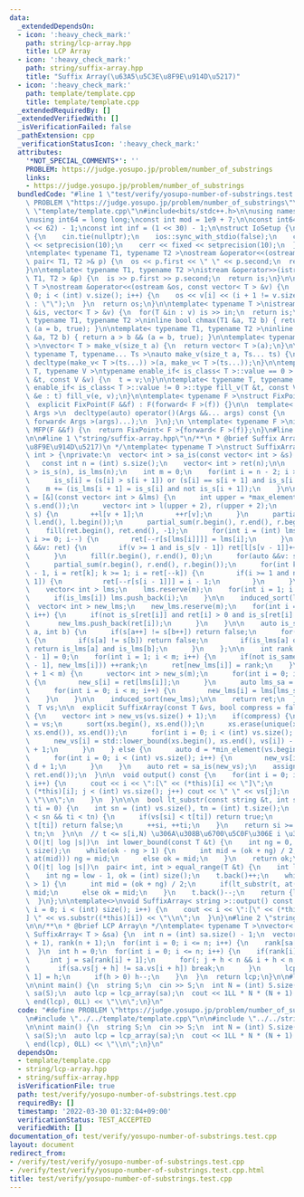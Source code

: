 ```yaml
---
data:
  _extendedDependsOn:
  - icon: ':heavy_check_mark:'
    path: string/lcp-array.hpp
    title: LCP Array
  - icon: ':heavy_check_mark:'
    path: string/suffix-array.hpp
    title: "Suffix Array(\u63A5\u5C3E\u8F9E\u914D\u5217)"
  - icon: ':heavy_check_mark:'
    path: template/template.cpp
    title: template/template.cpp
  _extendedRequiredBy: []
  _extendedVerifiedWith: []
  _isVerificationFailed: false
  _pathExtension: cpp
  _verificationStatusIcon: ':heavy_check_mark:'
  attributes:
    '*NOT_SPECIAL_COMMENTS*': ''
    PROBLEM: https://judge.yosupo.jp/problem/number_of_substrings
    links:
    - https://judge.yosupo.jp/problem/number_of_substrings
  bundledCode: "#line 1 \"test/verify/yosupo-number-of-substrings.test.cpp\"\n#define\
    \ PROBLEM \"https://judge.yosupo.jp/problem/number_of_substrings\"\n\n#line 1\
    \ \"template/template.cpp\"\n#include<bits/stdc++.h>\n\nusing namespace std;\n\
    \nusing int64 = long long;\nconst int mod = 1e9 + 7;\n\nconst int64 infll = (1LL\
    \ << 62) - 1;\nconst int inf = (1 << 30) - 1;\n\nstruct IoSetup {\n  IoSetup()\
    \ {\n    cin.tie(nullptr);\n    ios::sync_with_stdio(false);\n    cout << fixed\
    \ << setprecision(10);\n    cerr << fixed << setprecision(10);\n  }\n} iosetup;\n\
    \ntemplate< typename T1, typename T2 >\nostream &operator<<(ostream &os, const\
    \ pair< T1, T2 >& p) {\n  os << p.first << \" \" << p.second;\n  return os;\n\
    }\n\ntemplate< typename T1, typename T2 >\nistream &operator>>(istream &is, pair<\
    \ T1, T2 > &p) {\n  is >> p.first >> p.second;\n  return is;\n}\n\ntemplate< typename\
    \ T >\nostream &operator<<(ostream &os, const vector< T > &v) {\n  for(int i =\
    \ 0; i < (int) v.size(); i++) {\n    os << v[i] << (i + 1 != v.size() ? \" \"\
    \ : \"\");\n  }\n  return os;\n}\n\ntemplate< typename T >\nistream &operator>>(istream\
    \ &is, vector< T > &v) {\n  for(T &in : v) is >> in;\n  return is;\n}\n\ntemplate<\
    \ typename T1, typename T2 >\ninline bool chmax(T1 &a, T2 b) { return a < b &&\
    \ (a = b, true); }\n\ntemplate< typename T1, typename T2 >\ninline bool chmin(T1\
    \ &a, T2 b) { return a > b && (a = b, true); }\n\ntemplate< typename T = int64\
    \ >\nvector< T > make_v(size_t a) {\n  return vector< T >(a);\n}\n\ntemplate<\
    \ typename T, typename... Ts >\nauto make_v(size_t a, Ts... ts) {\n  return vector<\
    \ decltype(make_v< T >(ts...)) >(a, make_v< T >(ts...));\n}\n\ntemplate< typename\
    \ T, typename V >\ntypename enable_if< is_class< T >::value == 0 >::type fill_v(T\
    \ &t, const V &v) {\n  t = v;\n}\n\ntemplate< typename T, typename V >\ntypename\
    \ enable_if< is_class< T >::value != 0 >::type fill_v(T &t, const V &v) {\n  for(auto\
    \ &e : t) fill_v(e, v);\n}\n\ntemplate< typename F >\nstruct FixPoint : F {\n\
    \  explicit FixPoint(F &&f) : F(forward< F >(f)) {}\n\n  template< typename...\
    \ Args >\n  decltype(auto) operator()(Args &&... args) const {\n    return F::operator()(*this,\
    \ forward< Args >(args)...);\n  }\n};\n \ntemplate< typename F >\ninline decltype(auto)\
    \ MFP(F &&f) {\n  return FixPoint< F >{forward< F >(f)};\n}\n#line 4 \"test/verify/yosupo-number-of-substrings.test.cpp\"\
    \n\n#line 1 \"string/suffix-array.hpp\"\n/**\n * @brief Suffix Array(\u63A5\u5C3E\
    \u8F9E\u914D\u5217)\n */\ntemplate< typename T >\nstruct SuffixArray : vector<\
    \ int > {\nprivate:\n  vector< int > sa_is(const vector< int > &s) const {\n \
    \   const int n = (int) s.size();\n    vector< int > ret(n);\n\n    vector< int\
    \ > is_s(n), is_lms(n);\n    int m = 0;\n    for(int i = n - 2; i >= 0; i--) {\n\
    \      is_s[i] = (s[i] > s[i + 1]) or (s[i] == s[i + 1] and is_s[i + 1]);\n  \
    \    m += (is_lms[i + 1] = is_s[i] and not is_s[i + 1]);\n    }\n\n    auto induced_sort\
    \ = [&](const vector< int > &lms) {\n      int upper = *max_element(s.begin(),\
    \ s.end());\n      vector< int > l(upper + 2), r(upper + 2);\n      for(auto &&v:\
    \ s) {\n        ++l[v + 1];\n        ++r[v];\n      }\n      partial_sum(l.begin(),\
    \ l.end(), l.begin());\n      partial_sum(r.begin(), r.end(), r.begin());\n  \
    \    fill(ret.begin(), ret.end(), -1);\n      for(int i = (int) lms.size() - 1;\
    \ i >= 0; i--) {\n        ret[--r[s[lms[i]]]] = lms[i];\n      }\n      for(auto\
    \ &&v: ret) {\n        if(v >= 1 and is_s[v - 1]) ret[l[s[v - 1]]++] = v - 1;\n\
    \      }\n      fill(r.begin(), r.end(), 0);\n      for(auto &&v: s) ++r[v];\n\
    \      partial_sum(r.begin(), r.end(), r.begin());\n      for(int k = (int) ret.size()\
    \ - 1, i = ret[k]; k >= 1; i = ret[--k]) {\n        if(i >= 1 and not is_s[i -\
    \ 1]) {\n          ret[--r[s[i - 1]]] = i - 1;\n        }\n      }\n    };\n\n\
    \    vector< int > lms;\n    lms.reserve(m);\n    for(int i = 1; i < n; i++) {\n\
    \      if(is_lms[i]) lms.push_back(i);\n    }\n\n    induced_sort(lms);\n\n  \
    \  vector< int > new_lms;\n    new_lms.reserve(m);\n    for(int i = 0; i < n;\
    \ i++) {\n      if(not is_s[ret[i]] and ret[i] > 0 and is_s[ret[i] - 1]) {\n \
    \       new_lms.push_back(ret[i]);\n      }\n    }\n\n    auto is_same = [&](int\
    \ a, int b) {\n      if(s[a++] != s[b++]) return false;\n      for(;; ++a, ++b)\
    \ {\n        if(s[a] != s[b]) return false;\n        if(is_lms[a] or is_lms[b])\
    \ return is_lms[a] and is_lms[b];\n      }\n    };\n\n    int rank = 0;\n    ret[n\
    \ - 1] = 0;\n    for(int i = 1; i < m; i++) {\n      if(not is_same(new_lms[i\
    \ - 1], new_lms[i])) ++rank;\n      ret[new_lms[i]] = rank;\n    }\n\n    if(rank\
    \ + 1 < m) {\n      vector< int > new_s(m);\n      for(int i = 0; i < m; i++)\
    \ {\n        new_s[i] = ret[lms[i]];\n      }\n      auto lms_sa = sa_is(new_s);\n\
    \      for(int i = 0; i < m; i++) {\n        new_lms[i] = lms[lms_sa[i]];\n  \
    \    }\n    }\n\n    induced_sort(new_lms);\n\n    return ret;\n  }\n\npublic:\n\
    \  T vs;\n\n  explicit SuffixArray(const T &vs, bool compress = false) : vs(vs)\
    \ {\n    vector< int > new_vs(vs.size() + 1);\n    if(compress) {\n      T xs\
    \ = vs;\n      sort(xs.begin(), xs.end());\n      xs.erase(unique(xs.begin(),\
    \ xs.end()), xs.end());\n      for(int i = 0; i < (int) vs.size(); i++) {\n  \
    \      new_vs[i] = std::lower_bound(xs.begin(), xs.end(), vs[i]) - xs.begin()\
    \ + 1;\n      }\n    } else {\n      auto d = *min_element(vs.begin(), vs.end());\n\
    \      for(int i = 0; i < (int) vs.size(); i++) {\n        new_vs[i] = vs[i] -\
    \ d + 1;\n      }\n    }\n    auto ret = sa_is(new_vs);\n    assign(ret.begin(),\
    \ ret.end());\n  }\n\n  void output() const {\n    for(int i = 0; i < size();\
    \ i++) {\n      cout << i << \":[\" << (*this)[i] << \"]\";\n      for(int j =\
    \ (*this)[i]; j < (int) vs.size(); j++) cout << \" \" << vs[j];\n      cout <<\
    \ \"\\n\";\n    }\n  }\n\n\n  bool lt_substr(const string &t, int si = 0, int\
    \ ti = 0) {\n    int sn = (int) vs.size(), tn = (int) t.size();\n    while(si\
    \ < sn && ti < tn) {\n      if(vs[si] < t[ti]) return true;\n      if(vs[si] >\
    \ t[ti]) return false;\n      ++si, ++ti;\n    }\n    return si >= sn && ti <\
    \ tn;\n  }\n\n  // t <= s[i,N) \u306A\u308B\u6700\u5C0F\u306E i \u3092\u8FD4\u3059\
    \ O(|t| log |s|)\n  int lower_bound(const T &t) {\n    int ng = 0, ok = (int)\
    \ size();\n    while(ok - ng > 1) {\n      int mid = (ok + ng) / 2;\n      if(lt_substr(t,\
    \ at(mid))) ng = mid;\n      else ok = mid;\n    }\n    return ok;\n  }\n\n  //\
    \ O(|t| log |s|)\n  pair< int, int > equal_range(T &t) {\n    int low = lower_bound(t);\n\
    \    int ng = low - 1, ok = (int) size();\n    t.back()++;\n    while(ok - ng\
    \ > 1) {\n      int mid = (ok + ng) / 2;\n      if(lt_substr(t, at(mid))) ng =\
    \ mid;\n      else ok = mid;\n    }\n    t.back()--;\n    return {low, ok};\n\
    \  }\n};\n\ntemplate<>\nvoid SuffixArray< string >::output() const {\n  for(int\
    \ i = 0; i < (int) size(); i++) {\n    cout << i << \":[\" << (*this)[i] << \"\
    ] \" << vs.substr((*this)[i]) << \"\\n\";\n  }\n}\n#line 2 \"string/lcp-array.hpp\"\
    \n\n/**\n * @brief LCP Array\n */\ntemplate< typename T >\nvector< int > lcp_array(const\
    \ SuffixArray< T > &sa) {\n  int n = (int) sa.size() - 1;\n  vector< int > lcp(n\
    \ + 1), rank(n + 1);\n  for(int i = 0; i <= n; i++) {\n    rank[sa[i]] = i;\n\
    \  }\n  int h = 0;\n  for(int i = 0; i <= n; i++) {\n    if(rank[i] < n) {\n \
    \     int j = sa[rank[i] + 1];\n      for(; j + h < n && i + h < n; h++) {\n \
    \       if(sa.vs[j + h] != sa.vs[i + h]) break;\n      }\n      lcp[rank[i] +\
    \ 1] = h;\n      if(h > 0) h--;\n    }\n  }\n  return lcp;\n}\n\n#line 6 \"test/verify/yosupo-number-of-substrings.test.cpp\"\
    \n\nint main() {\n  string S;\n  cin >> S;\n  int N = (int) S.size();\n  SuffixArray\
    \ sa(S);\n  auto lcp = lcp_array(sa);\n  cout << 1LL * N * (N + 1) / 2 - accumulate(begin(lcp),\
    \ end(lcp), 0LL) << \"\\n\";\n}\n"
  code: "#define PROBLEM \"https://judge.yosupo.jp/problem/number_of_substrings\"\n\
    \n#include \"../../template/template.cpp\"\n\n#include \"../../string/lcp-array.hpp\"\
    \n\nint main() {\n  string S;\n  cin >> S;\n  int N = (int) S.size();\n  SuffixArray\
    \ sa(S);\n  auto lcp = lcp_array(sa);\n  cout << 1LL * N * (N + 1) / 2 - accumulate(begin(lcp),\
    \ end(lcp), 0LL) << \"\\n\";\n}\n"
  dependsOn:
  - template/template.cpp
  - string/lcp-array.hpp
  - string/suffix-array.hpp
  isVerificationFile: true
  path: test/verify/yosupo-number-of-substrings.test.cpp
  requiredBy: []
  timestamp: '2022-03-30 01:32:04+09:00'
  verificationStatus: TEST_ACCEPTED
  verifiedWith: []
documentation_of: test/verify/yosupo-number-of-substrings.test.cpp
layout: document
redirect_from:
- /verify/test/verify/yosupo-number-of-substrings.test.cpp
- /verify/test/verify/yosupo-number-of-substrings.test.cpp.html
title: test/verify/yosupo-number-of-substrings.test.cpp
---
```

